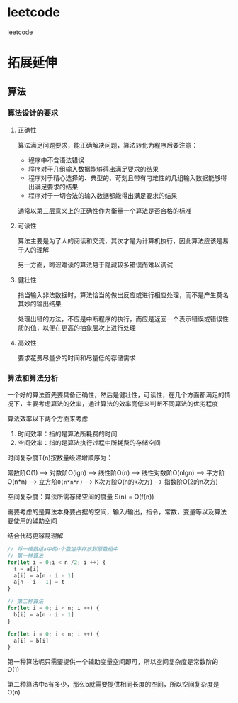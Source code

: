# leetcode

leetcode

# 拓展延伸

## 算法

### 算法设计的要求

1. 正确性

    算法满足问题要求，能正确解决问题，算法转化为程序后要注意：

    - 程序中不含语法错误
    - 程序对于几组输入数据能够得出满足要求的结果
    - 程序对于精心选择的、典型的、苛刻且带有刁难性的几组输入数据能够得出满足要求的结果
    - 程序对于一切合法的输入数据都能得出满足要求的结果

    通常以第三层意义上的正确性作为衡量一个算法是否合格的标准

2. 可读性

    算法主要是为了人的阅读和交流，其次才是为计算机执行，因此算法应该是易于人的理解

    另一方面，晦涩难读的算法易于隐藏较多错误而难以调试

3. 健壮性

    指当输入非法数据时，算法恰当的做出反应或进行相应处理，而不是产生莫名其妙的输出结果

    处理出错的方法，不应是中断程序的执行，而应是返回一个表示错误或错误性质的值，以便在更高的抽象层次上进行处理

4. 高效性

    要求花费尽量少的时间和尽量低的存储需求


### 算法和算法分析

一个好的算法首先要具备正确性，然后是健壮性，可读性，在几个方面都满足的情况下，主要考虑算法的效率，通过算法的效率高低来判断不同算法的优劣程度

算法效率以下两个方面来考虑

1. 时间效率：指的是算法所耗费的时间
2. 空间效率：指的是算法执行过程中所耗费的存储空间

时间复杂度T(n)按数量级递增顺序为：

常数阶O(1) --> 对数阶O(lgn) --> 线性阶O(n) --> 线性对数阶O(nlgn) --> 平方阶O(n*n) --> 立方阶`O(n*n*n)` --> K次方阶O(n的k次方) --> 指数阶O(2的n次方)


空间复杂度：算法所需存储空间的度量 S(n) = O(f(n))

需要考虑的是算法本身要占据的空间，输入/输出，指令，常数，变量等以及算法要使用的辅助空间

结合代码更容易理解

```js
// 将一维数组a中的n个数逆序存放到原数组中
// 第一种算法
for(let i = 0;i < n /2; i ++) {
  t = a[i]
  a[i] = a[n - i - 1]
  a[n - i - 1] = t
}

// 第二种算法
for(let i = 0; i < n; i ++) {
  b[i] = a[n - i - 1]
}

for(let i = 0; i < n; i ++) {
  a[i] = b[i]
}
```

第一种算法呢只需要提供一个辅助变量空间即可，所以空间复杂度是常数阶的 O(1)

第二种算法中a有多少，那么b就需要提供相同长度的空间，所以空间复杂度是O(n)



